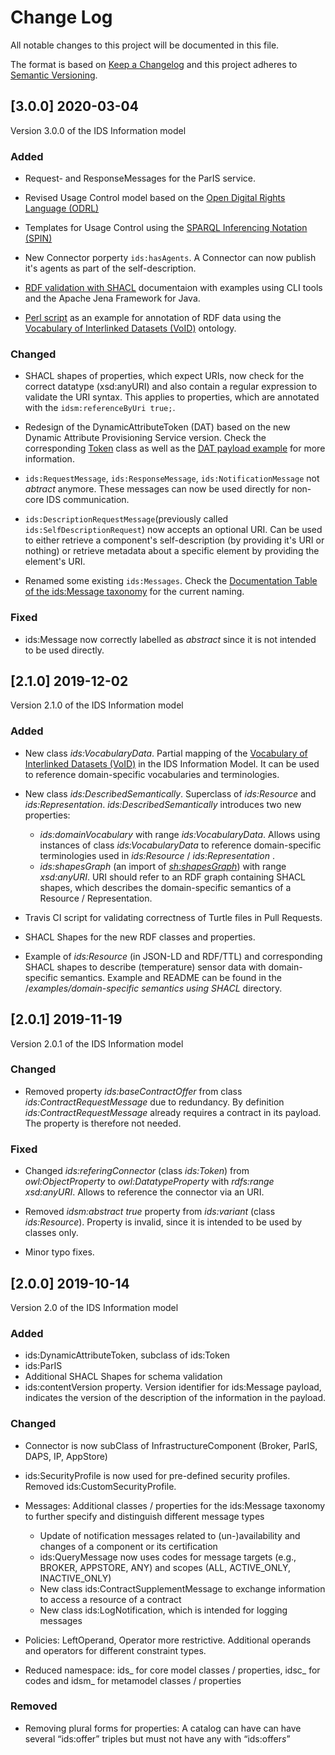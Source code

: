 # Change Log
All notable changes to this project will be documented in this file.

The format is based on [Keep a Changelog](http://keepachangelog.com/) and this project adheres to [Semantic Versioning](http://semver.org/).

## [3.0.0] 2020-03-04
Version 3.0.0 of the IDS Information model

### Added

* Request- and ResponseMessages for the ParIS service.

* Revised Usage Control model based on the [Open Digital Rights Language (ODRL)](https://www.w3.org/TR/odrl-model/)

* Templates for Usage Control using the [SPARQL Inferencing Notation (SPIN)](https://www.w3.org/Submission/spin-overview/)

* New Connector porperty `ids:hasAgents`. A Connector can now publish it's agents as part of the self-description.

* [RDF validation with SHACL](examples/rdf-validation-using-shacl) documentaion with examples using CLI tools and the Apache Jena Framework for Java.

* [Perl script](utils/rdf_void_annotation.pl) as an example for annotation of RDF data using the [Vocabulary of Interlinked Datasets (VoID)](https://www.w3.org/TR/void/) ontology.


### Changed

* SHACL shapes of properties, which expect URIs, now check for the correct datatype (xsd:anyURI) and also contain a regular expression to validate the URI syntax. This applies to properties, which are annotated with the `idsm:referenceByUri true;`.

* Redesign of the DynamicAttributeToken (DAT) based on the new Dynamic Attribute Provisioning Service version. Check the corresponding [Token](model/security/Token.ttl) class as well as the [DAT payload example](examples/DATPayload.jsonlod) for more information.

* `ids:RequestMessage`, `ids:ResponseMessage`, `ids:NotificationMessage` not _abtract_ anymore. These messages can now be used directly for non-core IDS communication.

* `ids:DescriptionRequestMessage`(previously called `ids:SelfDescriptionRequest`) now accepts an optional URI. Can be used to either retrieve a component's self-description (by providing it's URI or nothing) or retrieve metadata about a specific element by providing the element's URI.

* Renamed some existing `ids:Messages`. Check the [Documentation Table of the ids:Message taxonomy](http://htmlpreview.github.io/?https://github.com/IndustrialDataSpace/InformationModel/blob/feature/message_taxonomy_description/model/communication/Message_Description.htm) for the current naming.

### Fixed

* ids:Message now correctly labelled as _abstract_ since it is not intended to be used directly.


## [2.1.0] 2019-12-02
Version 2.1.0 of the IDS Information model

### Added

* New class *ids:VocabularyData*. Partial mapping of the [Vocabulary of Interlinked Datasets (VoID)](https://www.w3.org/TR/void/) in the IDS Information Model. It can be used to reference domain-specific vocabularies and terminologies.

* New class *ids:DescribedSemantically*. Superclass of *ids:Resource* and *ids:Representation*. *ids:DescribedSemantically* introduces two new properties:
    - *ids:domainVocabulary* with range *ids:VocabularyData*. Allows using instances of class *ids:VocabularyData* to reference domain-specific terminologies used in *ids:Resource* /  *ids:Representation* .
    - *ids:shapesGraph* (an import of *[sh:shapesGraph](https://www.w3.org/TR/shacl/#sh-shapes-graph)*) with range *xsd:anyURI*. URI should refer to an RDF graph containing SHACL shapes, which describes the domain-specific semantics of a Resource / Representation.

* Travis CI script for validating correctness of Turtle files in Pull Requests.

* SHACL Shapes for the new RDF classes and properties.

* Example of *ids:Resource* (in JSON-LD and RDF/TTL) and corresponding SHACL shapes to describe (temperature) sensor data with domain-specific semantics. Example and README can be found in the /*examples/domain-specific semantics using SHACL* directory.


## [2.0.1] 2019-11-19
Version 2.0.1 of the IDS Information model

### Changed
* Removed property *ids:baseContractOffer* from class *ids:ContractRequestMessage* due to redundancy. By definition *ids:ContractRequestMessage* already requires a contract in its payload. The property is therefore not needed.

### Fixed
* Changed *ids:referingConnector* (class *ids:Token*) from *owl:ObjectProperty* to *owl:DatatypeProperty* with *rdfs:range* *xsd:anyURI*. Allows to reference the connector via an URI.

* Removed *idsm:abstract true* property from *ids:variant* (class *ids:Resource*). Property is invalid, since it is intended to be used by classes only.

* Minor typo fixes.


## [2.0.0] 2019-10-14
Version 2.0 of the IDS Information model


### Added
- ids:DynamicAttributeToken, subclass of ids:Token
- ids:ParIS
- Additional SHACL Shapes for schema validation
- ids:contentVersion property. Version identifier for ids:Message payload, indicates the version of the description of the information in the payload.


### Changed
 * Connector is now subClass of InfrastructureComponent (Broker, ParIS, DAPS, IP, AppStore)

 * ids:SecurityProfile is now used for pre-defined security profiles. Removed ids:CustomSecurityProfile.

 * Messages: Additional classes / properties for the ids:Message taxonomy to further specify and distinguish different message types
     * Update of notification messages related to (un-)availability and changes of a component or its certification
     * ids:QueryMessage now uses codes for message targets (e.g., BROKER, APPSTORE, ANY) and scopes (ALL, ACTIVE_ONLY, INACTIVE_ONLY)
     * New class ids:ContractSupplementMessage to exchange information to access a resource of a contract
     * New class ids:LogNotification, which is intended for logging messages

 * Policies: LeftOperand, Operator more restrictive.  Additional operands and operators for different constraint types.

 * Reduced namespace: ids_ for core model classes / properties, idsc_ for codes and idsm_ for metamodel classes / properties

### Removed

- Removing plural forms for properties: A catalog can have can have several “ids:offer” triples but must not have any with “ids:offer*s*”
